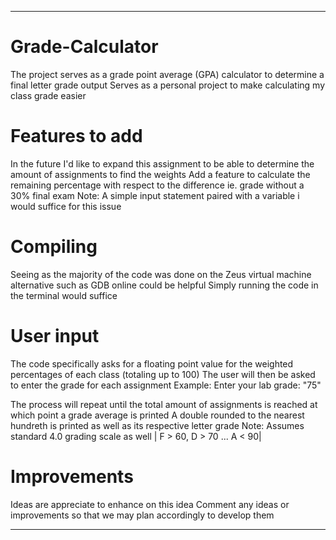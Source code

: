 ********************************************************************************************************************************************************************************


# Grade-Calculator
The project serves as a grade point average (GPA) calculator to determine a final letter grade output
Serves as a personal project to make calculating my class grade easier



# Features to add
In the future I'd like to expand this assignment to be able to determine the amount of assignments to find the weights 
Add a feature to calculate the remaining percentage with respect to the difference ie. grade without a 30% final exam
Note: A simple input statement paired with a variable i would suffice for this issue



# Compiling 
Seeing as the majority of the code was done on the Zeus virtual machine alternative such as GDB online could be helpful
Simply running the code in the terminal would suffice



# User input
The code specifically asks for a floating point value for the weighted percentages of each class (totaling up to 100)
The user will then be asked to enter the grade for each assignment
Example: Enter your lab grade: "75"


The process will repeat until the total amount of assignments is reached at which point a grade average is printed
A double rounded to the nearest hundreth is printed as well as its respective letter grade
Note: Assumes standard 4.0 grading scale as well | F > 60, D > 70 ... A < 90|



# Improvements
Ideas are appreciate to enhance on this idea
Comment any ideas or improvements so that we may plan accordingly to develop them


********************************************************************************************************************************************************************************
